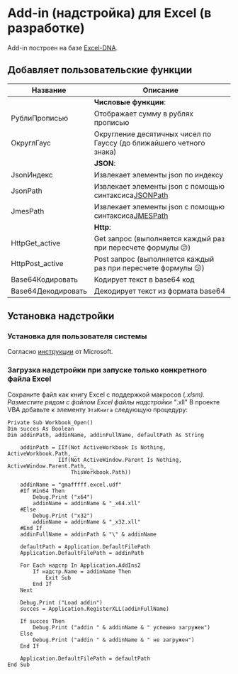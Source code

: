 # Add-in (надстройка) для Excel (в разработке)

Add-in построен на базе [Excel-DNA](https://excel-dna.net).

## Добавляет пользовательские функции

| Название           | Описание                                                                                                                                     |
|--------------------|----------------------------------------------------------------------------------------------------------------------------------------------|
|                    | **Числовые функции**:                                                                                                                        |
| РублиПрописью      | Отображает сумму в рублях прописью                                                                                                           |
| ОкруглГаус         | Округление десятичных чисел по Гауссу (до ближайшего четного знака)                                                                          |
|                    | **JSON**:                                                                                                                                    |
| JsonИндекс         | Извлекает элементы json по индексу                                                                                                           |
| JsonPath           | Извлекает элементы json с помощью синтаксиса[JSONPath](https://danielaparker.github.io/JsonCons.Net/articles/JsonPath/JsonConsJsonPath.html) |
| JmesPath           | Извлекает элементы json с помощью синтаксиса[JMESPath](https://jmespath.org/specification.html)                                              |
|                    | **Http**:                                                                                                                                    |
| HttpGet_active     | Get запрос (выполняется каждый раз при пересчете формулы :confused:)                                                                         |
| HttpPost_active    | Post запрос (выполняется каждый раз при пересчете формулы :confused:)                                                                        |
| Base64Кодировать   | Кодирует текст в base64 код                                                                                                                  |
| Base64Декодировать | Декодирует текст из формата base64                                                                                                           |

## Установка надстройки

### Установка для пользователя системы

Согласно [инструкции](https://support.microsoft.com/ru-ru/office/добавление-и-удаление-надстроек-в-excel-0af570c4-5cf3-4fa9-9b88-403625a0b460) от Microsoft.

### Загрузка надстройки при запуске только конкретного файла Excel

Сохраните файл как книгу Excel с поддержкой макросов (*.xlsm).
Разместите рядом с файлом Excel файлы надстройки "*.xll"
В проекте VBA добавьте к элементу `ЭтаКнига` следующую процедуру:

```
Private Sub Workbook_Open()
Dim succes As Boolean
Dim addinPath, addinName, addinFullName, defaultPath As String

    addinPath = IIf(Not ActiveWorkbook Is Nothing, ActiveWorkbook.Path, _
                IIf(Not ActiveWindow.Parent Is Nothing, ActiveWindow.Parent.Path, _
                    ThisWorkbook.Path))
      
    addinName = "gmafffff.excel.udf"
    #If Win64 Then
        Debug.Print ("x64")
        addinName = addinName & "_x64.xll"
    #Else
        Debug.Print ("x32")
        addinName = addinName & "_x32.xll"
    #End If
    addinFullName = addinPath & "\" & addinName
   
    defaultPath = Application.DefaultFilePath
    Application.DefaultFilePath = addinPath

    For Each надстр In Application.AddIns2
        If надстр.Name = addinName Then
            Exit Sub
        End If
    Next

    Debug.Print ("Load addin")
    succes = Application.RegisterXLL(addinFullName)

    If succes Then
        Debug.Print ("addin " & addinName & " успешно загружен")
    Else
        Debug.Print ("addin " & addinName & " не загружен")
    End If

    Application.DefaultFilePath = defaultPath
End Sub
```
